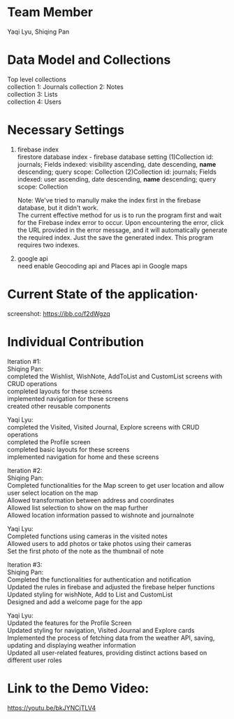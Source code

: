 # Team Member

Yaqi Lyu, Shiqing Pan

# Data Model and Collections

Top level collections  
collection 1: Journals
collection 2: Notes  
collection 3: Lists  
collection 4: Users

# Necessary Settings

1. firebase index  
   firestore database index - firebase database setting
   (1)Collection id: journals; Fields indexed: visibility ascending, date descending, **name** descending; query scope: Collection
   (2)Collection id: journals; Fields indexed: user ascending, date descending, **name** descending; query scope: Collection

   Note: We've tried to manully make the index first in the firebase database, but it didn't work.  
    The current effective method for us is to run the program first and wait for the Firebase index error to occur. Upon encountering the error, click the URL provided in the error message, and it will automatically generate the required index. Just the save the generated index. This program requires two indexes.

2. google api  
need enable Geocoding api and Places api in Google maps

# Current State of the application·

screenshot:
https://ibb.co/f2dWgzq

# Individual Contribution

Iteration #1:  
Shiqing Pan:  
completed the Wishlist, WishNote, AddToList and CustomList screens with CRUD operations  
completed layouts for these screens  
implemented navigation for these screens  
created other reusable components

Yaqi Lyu:  
completed the Visited, Visited Journal, Explore screens with CRUD operations  
completed the Profile screen  
completed basic layouts for these screens  
implemented navigation for home and these screens

Iteration #2:  
Shiqing Pan:  
Completed functionalities for the Map screen to get user location and allow user select location on the map  
Allowed transformation between address and coordinates  
Allowed list selection to show on the map further  
Allowed location information passed to wishnote and journalnote  

Yaqi Lyu:  
Completed functions using cameras in the visited notes  
Allowed users to add photos or take photos using their cameras  
Set the first photo of the note as the thumbnail of note

Iteration #3:  
Shiqing Pan:  
Completed the functionalities for authentication and notification  
Updated the rules in firebase and adjusted the firebase helper functions  
Updated styling for wishNote, Add to List and CustomList  
Designed and add a welcome page for the app  

Yaqi Lyu:  
Updated the features for the Profile Screen  
Updated styling for navigation, Visited Journal and Explore cards  
Implemented the process of fetching data from the weather API, saving, updating and displaying weather information  
Updated all user-related features, providing distinct actions based on different user roles

# Link to the Demo Video:  
https://youtu.be/bkJYNCjTLV4
